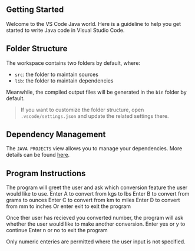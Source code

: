 ## Getting Started

Welcome to the VS Code Java world. Here is a guideline to help you get started to write Java code in Visual Studio Code.

## Folder Structure

The workspace contains two folders by default, where:

- `src`: the folder to maintain sources
- `lib`: the folder to maintain dependencies

Meanwhile, the compiled output files will be generated in the `bin` folder by default.

> If you want to customize the folder structure, open `.vscode/settings.json` and update the related settings there.

## Dependency Management

The `JAVA PROJECTS` view allows you to manage your dependencies. More details can be found [here](https://github.com/microsoft/vscode-java-dependency#manage-dependencies).

## Program Instructions

The program will greet the user and ask which conversion feature the user would like to use. 
Enter A to convert from kgs to lbs
Enter B to convert from grams to ounces
Enter C to convert from km to miles
Enter D to convert from mm to inches 
Or enter exit to exit the program

Once ther user has recieved you converted number, the program will ask whether the user would like to make another conversion.
Enter yes or y to continue
Enter n or no to exit the program

Only numeric enteries are permitted where the user input is not specified.